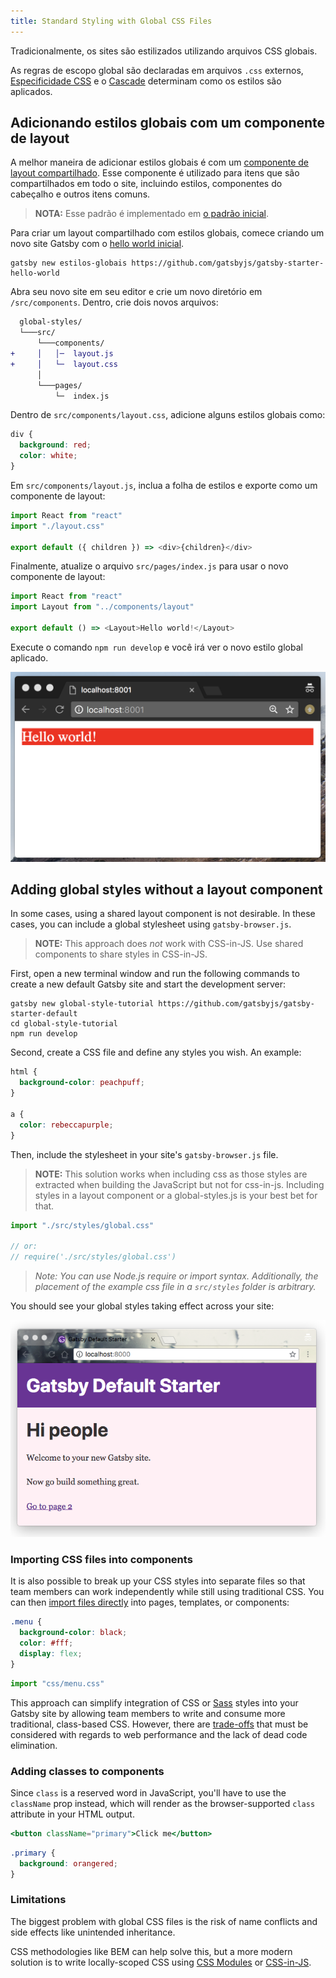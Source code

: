 ```yaml
---
title: Standard Styling with Global CSS Files
---
```


Tradicionalmente, os sites são estilizados utilizando arquivos CSS globais.

As regras de escopo global são declaradas em arquivos `.css` externos, [Especificidade CSS](https://developer.mozilla.org/pt-BR/docs/Web/CSS/Specificity) e o [Cascade](https://developer.mozilla.org/pt-BR/docs/Web/CSS/Cascade) determinam como os estilos são aplicados.

## Adicionando estilos globais com um componente de layout

A melhor maneira de adicionar estilos globais é com um [componente de layout compartilhado](/tutorial/part-three/#your-first-layout-component). Esse componente é utilizado para itens que são compartilhados em todo o site, incluindo estilos, componentes do cabeçalho e outros itens comuns.

> **NOTA:** Esse padrão é implementado em [o padrão inicial](https://github.com/gatsbyjs/gatsby-starter-default/blob/02324e5b04ea0a66d91c7fe7408b46d0a7eac868/src/layouts/index.js#L6).

Para criar um layout compartilhado com estilos globais, comece criando um novo site Gatsby com o [hello world inicial](https://github.com/gatsbyjs/gatsby-starter-hello-world).

```shell
gatsby new estilos-globais https://github.com/gatsbyjs/gatsby-starter-hello-world
```

Abra seu novo site em seu editor e crie um novo diretório em `/src/components`. Dentro, crie dois novos arquivos:

```diff
  global-styles/
  └───src/
      └───components/
+     │   │─  layout.js
+     │   └─  layout.css
      │
      └───pages/
          └─  index.js
```

Dentro de `src/components/layout.css`, adicione alguns estilos globais como:

```css:title=src/components/layout.css
div {
  background: red;
  color: white;
}
```

Em `src/components/layout.js`, inclua a folha de estilos e exporte como um componente de layout:

```jsx:title=src/components/layout.js
import React from "react"
import "./layout.css"

export default ({ children }) => <div>{children}</div>
```

Finalmente, atualize o arquivo `src/pages/index.js` para usar o novo componente de layout:

```jsx:title=src/pages/index.js
import React from "react"
import Layout from "../components/layout"

export default () => <Layout>Hello world!</Layout>
```

Execute o comando `npm run develop` e você irá ver o novo estilo global aplicado.

![Global styles](./images/global-styles.png)

## Adding global styles without a layout component

In some cases, using a shared layout component is not desirable. In these cases, you can include a global stylesheet using `gatsby-browser.js`.

> **NOTE:** This approach does _not_ work with CSS-in-JS. Use shared components to share styles in CSS-in-JS.

First, open a new terminal window and run the following commands to create a new default Gatsby site and start the development server:

```shell
gatsby new global-style-tutorial https://github.com/gatsbyjs/gatsby-starter-default
cd global-style-tutorial
npm run develop
```

Second, create a CSS file and define any styles you wish. An example:

```css:title=src/styles/global.css
html {
  background-color: peachpuff;
}

a {
  color: rebeccapurple;
}
```

Then, include the stylesheet in your site's `gatsby-browser.js` file.

> **NOTE:** This solution works when including css as those styles are extracted when building the JavaScript but not for css-in-js.
> Including styles in a layout component or a global-styles.js is your best bet for that.

```javascript:title=gatsby-browser.js
import "./src/styles/global.css"

// or:
// require('./src/styles/global.css')
```

> _Note: You can use Node.js require or import syntax. Additionally, the placement of the example css file in a `src/styles` folder is arbitrary._

You should see your global styles taking effect across your site:

![Global styles example site](./images/global-styles-example.png)

### Importing CSS files into components

It is also possible to break up your CSS styles into separate files so that team members can work independently while still using traditional CSS. You can then [import files directly](/docs/importing-assets-into-files/) into pages, templates, or components:

```css:title=menu.css
.menu {
  background-color: black;
  color: #fff;
  display: flex;
}
```

```javascript:title=components/menu.js
import "css/menu.css"
```

This approach can simplify integration of CSS or [Sass](/packages/gatsby-plugin-sass/) styles into your Gatsby site by allowing team members to write and consume more traditional, class-based CSS. However, there are [trade-offs](#limitations) that must be considered with regards to web performance and the lack of dead code elimination.

### Adding classes to components

Since `class` is a reserved word in JavaScript, you'll have to use the `className` prop instead, which will render as the browser-supported `class` attribute in your HTML output.

```jsx
<button className="primary">Click me</button>
```

```css
.primary {
  background: orangered;
}
```

### Limitations

The biggest problem with global CSS files is the risk of name conflicts and side effects like unintended inheritance.

CSS methodologies like BEM can help solve this, but a more modern solution is to write locally-scoped CSS using [CSS Modules](/docs/css-modules/) or [CSS-in-JS](/docs/css-in-js/).
